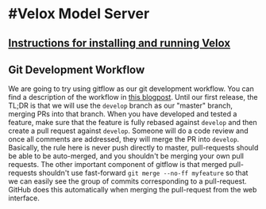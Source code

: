 #Velox Model Server
=================

## [Instructions for installing and running Velox](https://github.com/amplab/velox-modelserver/wiki/Installing-and-Running-Velox-on-ec2)


## Git Development Workflow
We are going to try using gitflow as our git development workflow. You can find a description of
the workflow in [this blogpost](http://nvie.com/posts/a-successful-git-branching-model/). Until our
first release, the TL;DR is that we will use the `develop` branch as our "master" branch, merging
PRs into that branch. When you have developed and tested a feature, make sure that the feature is fully
rebased against `develop` and then create a pull request against `develop`. Someone will do a code review and
once all comments are addressed, they will merge the PR into `develop`. Basically, the rule here is never
push directly to master, pull-requests should be able to be auto-merged, and you shouldn't be merging
your own pull requests. The other important component of gitflow is that merged pull-requests shouldn't use
fast-forward `git merge --no-ff myfeature` so that we can easily see the group of commits corresponding
to a pull-request. GitHub does this automatically when merging the pull-request from the web interface.
